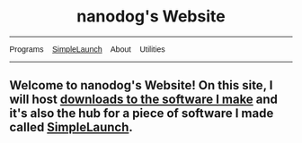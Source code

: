 <h1 style="text-align:center"><span>nanodog&#39;s Website</span></h1>

<hr />
<p><span style="font-family:Lucida Sans Unicode,Lucida Grande,sans-serif">Programs&nbsp;&nbsp;&nbsp; <a href="./simplelaunch.html">SimpleLaunch</a>&nbsp;&nbsp;&nbsp; About&nbsp;&nbsp;&nbsp; Utilities</span></p>

<hr />
<h2>Welcome to nanodog&#39;s Website! On this site, I will host <a href="./programs.html">downloads to the software I make</a> and it&#39;s also the hub for a piece of software I made called <a href="./simplelaunch.html">SimpleLaunch</a>.</h2>
